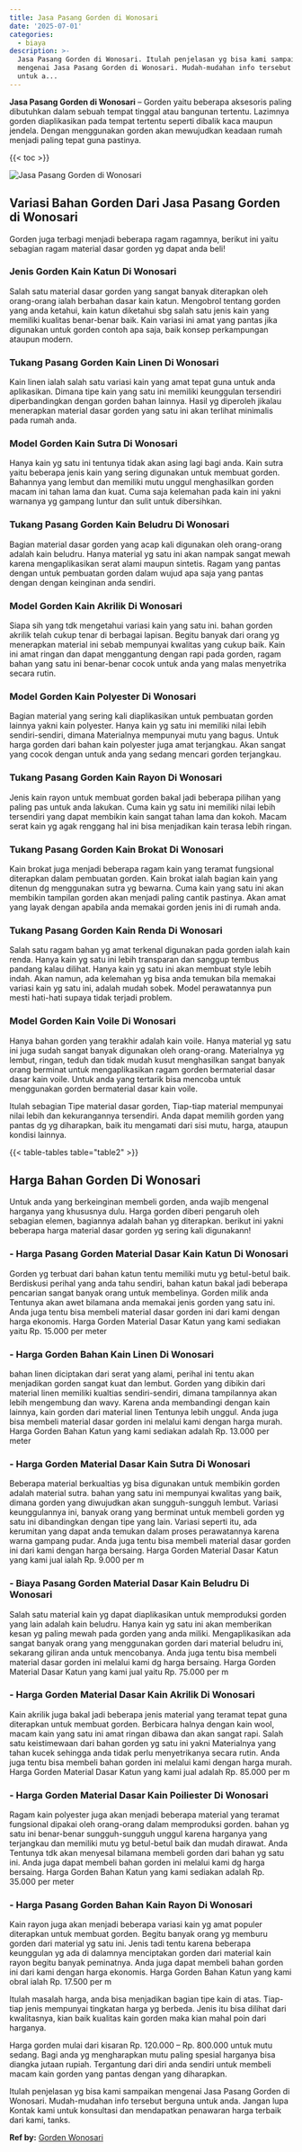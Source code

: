 ```yaml
---
title: Jasa Pasang Gorden di Wonosari
date: '2025-07-01'
categories:
  - biaya
description: >-
  Jasa Pasang Gorden di Wonosari. Itulah penjelasan yg bisa kami sampaikan
  mengenai Jasa Pasang Gorden di Wonosari. Mudah-mudahan info tersebut berguna
  untuk a...
---
```


**Jasa Pasang Gorden di Wonosari** – Gorden yaitu beberapa aksesoris paling dibutuhkan dalam sebuah tempat tinggal atau bangunan tertentu. Lazimnya gorden diaplikasikan pada tempat tertentu seperti dibalik kaca maupun jendela. Dengan menggunakan gorden akan mewujudkan keadaan rumah menjadi paling tepat guna pastinya.

{{< toc >}}

![Jasa Pasang Gorden di Wonosari](/images/pasang-gorden-murah02.png)

## Variasi Bahan Gorden Dari Jasa Pasang Gorden di Wonosari

Gorden juga terbagi menjadi beberapa ragam ragamnya, berikut ini yaitu sebagian ragam material dasar gorden yg dapat anda beli!

### Jenis Gorden Kain Katun Di Wonosari

Salah satu material dasar gorden yang sangat banyak diterapkan oleh orang-orang ialah berbahan dasar kain katun. Mengobrol tentang gorden yang anda ketahui, kain katun diketahui sbg salah satu jenis kain yang memiliki kualitas benar-benar baik. Kain variasi ini amat yang pantas jika digunakan untuk gorden contoh apa saja, baik konsep perkampungan ataupun modern.

### Tukang Pasang Gorden Kain Linen Di Wonosari

Kain linen ialah salah satu variasi kain yang amat tepat guna untuk anda aplikasikan. Dimana tipe kain yang satu ini memiliki keunggulan tersendiri diperbandingkan dengan gorden bahan lainnya. Hasil yg diperoleh jikalau menerapkan material dasar gorden yang satu ini akan terlihat minimalis pada rumah anda.

### Model Gorden Kain Sutra Di Wonosari

Hanya kain yg satu ini tentunya tidak akan asing lagi bagi anda. Kain sutra yaitu beberapa jenis kain yang sering digunakan untuk membuat gorden. Bahannya yang lembut dan memiliki mutu unggul menghasilkan gorden macam ini tahan lama dan kuat. Cuma saja kelemahan pada kain ini yakni warnanya yg gampang luntur dan sulit untuk dibersihkan.

### Tukang Pasang Gorden Kain Beludru Di Wonosari

Bagian material dasar gorden yang acap kali digunakan oleh orang-orang adalah kain beludru. Hanya material yg satu ini akan nampak sangat mewah karena mengaplikasikan serat alami maupun sintetis. Ragam yang pantas dengan untuk pembuatan gorden dalam wujud apa saja yang pantas dengan dengan keinginan anda sendiri.

### Model Gorden Kain Akrilik Di Wonosari

Siapa sih yang tdk mengetahui variasi kain yang satu ini. bahan gorden akrilik telah cukup tenar di berbagai lapisan. Begitu banyak dari orang yg menerapkan material ini sebab mempunyai kwalitas yang cukup baik. Kain ini amat ringan dan dapat menggantung dengan rapi pada gorden, ragam bahan yang satu ini benar-benar cocok untuk anda yang malas menyetrika secara rutin.

### Model Gorden Kain Polyester Di Wonosari

Bagian material yang sering kali diaplikasikan untuk pembuatan gorden lainnya yakni kain polyester. Hanya kain yg satu ini memiliki nilai lebih sendiri-sendiri, dimana Materialnya mempunyai mutu yang bagus. Untuk harga gorden dari bahan kain polyester juga amat terjangkau. Akan sangat yang cocok dengan untuk anda yang sedang mencari gorden terjangkau.

### Tukang Pasang Gorden Kain Rayon Di Wonosari

Jenis kain rayon untuk membuat gorden bakal jadi beberapa pilihan yang paling pas untuk anda lakukan. Cuma kain yg satu ini memiliki nilai lebih tersendiri yang dapat membikin kain sangat tahan lama dan kokoh. Macam serat kain yg agak renggang hal ini bisa menjadikan kain terasa lebih ringan.

### Tukang Pasang Gorden Kain Brokat Di Wonosari

Kain brokat juga menjadi beberapa ragam kain yang teramat fungsional diterapkan dalam pembuatan gorden. Kain brokat ialah bagian kain yang ditenun dg menggunakan sutra yg bewarna. Cuma kain yang satu ini akan membikin tampilan gorden akan menjadi paling cantik pastinya. Akan amat yang layak dengan apabila anda memakai gorden jenis ini di rumah anda.

### Tukang Pasang Gorden Kain Renda Di Wonosari

Salah satu ragam bahan yg amat terkenal digunakan pada gorden ialah kain renda. Hanya kain yg satu ini lebih transparan dan sanggup tembus pandang kalau dilihat. Hanya kain yg satu ini akan membuat style lebih indah. Akan namun, ada kelemahan yg bisa anda temukan bila memakai variasi kain yg satu ini, adalah mudah sobek. Model perawatannya pun mesti hati-hati supaya tidak terjadi problem.

### Model Gorden Kain Voile Di Wonosari

Hanya bahan gorden yang terakhir adalah kain voile. Hanya material yg satu ini juga sudah sangat banyak digunakan oleh orang-orang. Materialnya yg lembut, ringan, teduh dan tidak mudah kusut menghasilkan sangat banyak orang berminat untuk mengaplikasikan ragam gorden bermaterial dasar dasar kain voile. Untuk anda yang tertarik bisa mencoba untuk menggunakan gorden bermaterial dasar kain voile.

Itulah sebagian Tipe material dasar gorden, Tiap-tiap material mempunyai nilai lebih dan kekurangannya tersendiri. Anda dapat memilih gorden yang pantas dg yg diharapkan, baik itu mengamati dari sisi mutu, harga, ataupun kondisi lainnya.

{{< table-tables table="table2" >}}

## Harga Bahan Gorden Di Wonosari

Untuk anda yang berkeinginan membeli gorden, anda wajib mengenal harganya yang khususnya dulu. Harga gorden diberi pengaruh oleh sebagian elemen, bagiannya adalah bahan yg diterapkan. berikut ini yakni beberapa harga material dasar gorden yg sering kali digunakann!

### \- Harga Pasang Gorden Material Dasar Kain Katun Di Wonosari

Gorden yg terbuat dari bahan katun tentu memiliki mutu yg betul-betul baik. Berdiskusi perihal yang anda tahu sendiri, bahan katun bakal jadi beberapa pencarian sangat banyak orang untuk membelinya. Gorden milik anda Tentunya akan awet bilamana anda memakai jenis gorden yang satu ini. Anda juga tentu bisa membeli material dasar gorden ini dari kami dengan harga ekonomis. Harga Gorden Material Dasar Katun yang kami sediakan yaitu Rp. 15.000 per meter

### \- Harga Gorden Bahan Kain Linen Di Wonosari

bahan linen diciptakan dari serat yang alami, perihal ini tentu akan menjadikan gorden sangat kuat dan lembut. Gorden yang dibikin dari material linen memiliki kualtias sendiri-sendiri, dimana tampilannya akan lebih mengembung dan wavy. Karena anda membandingi dengan kain lainnya, kain gorden dari material linen Tentunya lebih unggul. Anda juga bisa membeli material dasar gorden ini melalui kami dengan harga murah. Harga Gorden Bahan Katun yang kami sediakan adalah Rp. 13.000 per meter

### \- Harga Gorden Material Dasar Kain Sutra Di Wonosari

Beberapa material berkualtias yg bisa digunakan untuk membikin gorden adalah material sutra. bahan yang satu ini mempunyai kwalitas yang baik, dimana gorden yang diwujudkan akan sungguh-sungguh lembut. Variasi keunggulannya ini, banyak orang yang berminat untuk membeli gorden yg satu ini dibandingkan dengan tipe yang lain. Variasi seperti itu, ada kerumitan yang dapat anda temukan dalam proses perawatannya karena warna gampang pudar. Anda juga tentu bisa membeli material dasar gorden ini dari kami dengan harga bersaing. Harga Gorden Material Dasar Katun yang kami jual ialah Rp. 9.000 per m

### \- Biaya Pasang Gorden Material Dasar Kain Beludru Di Wonosari

Salah satu material kain yg dapat diaplikasikan untuk memproduksi gorden yang lain adalah kain beludru. Hanya kain yg satu ini akan memberikan kesan yg paling mewah pada gorden yang anda miliki. Mengaplikasikan ada sangat banyak orang yang menggunakan gorden dari material beludru ini, sekarang giliran anda untuk mencobanya. Anda juga tentu bisa membeli material dasar gorden ini melalui kami dg harga bersaing. Harga Gorden Material Dasar Katun yang kami jual yaitu Rp. 75.000 per m

### \- Harga Gorden Material Dasar Kain Akrilik Di Wonosari

Kain akrilik juga bakal jadi beberapa jenis material yang teramat tepat guna diterapkan untuk membuat gorden. Berbicara halnya dengan kain wool, macam kain yang satu ini amat ringan dibawa dan akan sangat rapi. Salah satu keistimewaan dari bahan gorden yg satu ini yakni Materialnya yang tahan kucek sehingga anda tidak perlu menyetrikanya secara rutin. Anda juga tentu bisa membeli bahan gorden ini melalui kami dengan harga murah. Harga Gorden Material Dasar Katun yang kami jual adalah Rp. 85.000 per m

### \- Harga Gorden Material Dasar Kain Poiliester Di Wonosari

Ragam kain polyester juga akan menjadi beberapa material yang teramat fungsional dipakai oleh orang-orang dalam memproduksi gorden. bahan yg satu ini benar-benar sungguh-sungguh unggul karena harganya yang terjangkau dan memiliki mutu yg betul-betul baik dan mudah dirawat. Anda Tentunya tdk akan menyesal bilamana membeli gorden dari bahan yg satu ini. Anda juga dapat membeli bahan gorden ini melalui kami dg harga bersaing. Harga Gorden Bahan Katun yang kami sediakan adalah Rp. 35.000 per meter

### \- Harga Pasang Gorden Bahan Kain Rayon Di Wonosari

Kain rayon juga akan menjadi beberapa variasi kain yg amat populer diterapkan untuk membuat gorden. Begitu banyak orang yg memburu gorden dari material yg satu ini. Jenis tadi tentu karena beberapa keunggulan yg ada di dalamnya menciptakan gorden dari material kain rayon begitu banyak peminatnya. Anda juga dapat membeli bahan gorden ini dari kami dengan harga ekonomis. Harga Gorden Bahan Katun yang kami obral ialah Rp. 17.500 per m

Itulah masalah harga, anda bisa menjadikan bagian tipe kain di atas. Tiap-tiap jenis mempunyai tingkatan harga yg berbeda. Jenis itu bisa dilihat dari kwalitasnya, kian baik kualitas kain gorden maka kian mahal poin dari harganya.

Harga gorden mulai dari kisaran Rp. 120.000 – Rp. 800.000 untuk mutu sedang. Bagi anda yg mengharapkan mutu paling spesial harganya bisa diangka jutaan rupiah. Tergantung dari diri anda sendiri untuk membeli macam kain gorden yang pantas dengan yang diharapkan.

Itulah penjelasan yg bisa kami sampaikan mengenai Jasa Pasang Gorden di Wonosari. Mudah-mudahan info tersebut berguna untuk anda. Jangan lupa Kontak kami untuk konsultasi dan mendapatkan penawaran harga terbaik dari kami, tanks.

**Ref by:**  [Gorden  Wonosari](https://id.wikipedia.org/wiki/Gorden)
